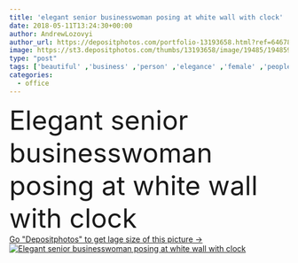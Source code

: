 ```yaml
---
title: 'elegant senior businesswoman posing at white wall with clock'
date: 2018-05-11T13:24:30+00:00
author: AndrewLozovyi
author_url: https://depositphotos.com/portfolio-13193658.html?ref=64678756
image: https://st3.depositphotos.com/thumbs/13193658/image/19485/194859690/api_thumb_450.jpg?forcejpeg=true
type: "post"
tags: ['beautiful' ,'business' ,'person' ,'elegance' ,'female' ,'people' ,'caucasian' ,'european' ,'style' ,'time' ,'clock' ,'corporate' ,'suit' ,'elegant' ,'stylish' ,'woman' ,'working' ,'work' ,'indoors' ,'trendy' ,'leader' ,'profession' ,'alone' ,'attractive' ,'executive' ,'senior' ,'workplace' ,'workspace' ,'businesswoman' ,'professional occupation' ,'copy space' ,'formal wear' ,'Grey Hair' ,'white wall' ,'modern office' ]
categories: 
  - office
---
```

<div aling="center">
            <font size="60"> Elegant senior businesswoman posing at white wall with clock</font>   
</div>
<div>
    <a href='https://st3.depositphotos.com/thumbs/13193658/image/19485/194859690/api_thumb_450.jpg?forcejpeg=true?ref=64678756' target=_blank > Go "Depositphotos" to get lage size of this picture ->
        <img href='https://st3.depositphotos.com/thumbs/13193658/image/19485/194859690/api_thumb_450.jpg?forcejpeg=true?ref=64678756' src='https://st3.depositphotos.com/13193658/19485/i/950/depositphotos_194859690-stock-photo-elegant-senior-businesswoman-posing-white.jpg?forcejpeg=true' alt='Elegant senior businesswoman posing at white wall with clock' >
    </a>
</div>
